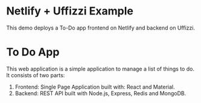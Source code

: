 # Netlify + Uffizzi Example
This demo deploys a To-Do app frontend on Netlify and backend on Uffizzi.

# To Do App
This web application is a simple application to manage a list of things to do. It consists of two parts:  

  1. Frontend: Single Page Application built with: React and Material.
  2. Backend: REST API built with Node.js, Express, Redis and MongoDB.
